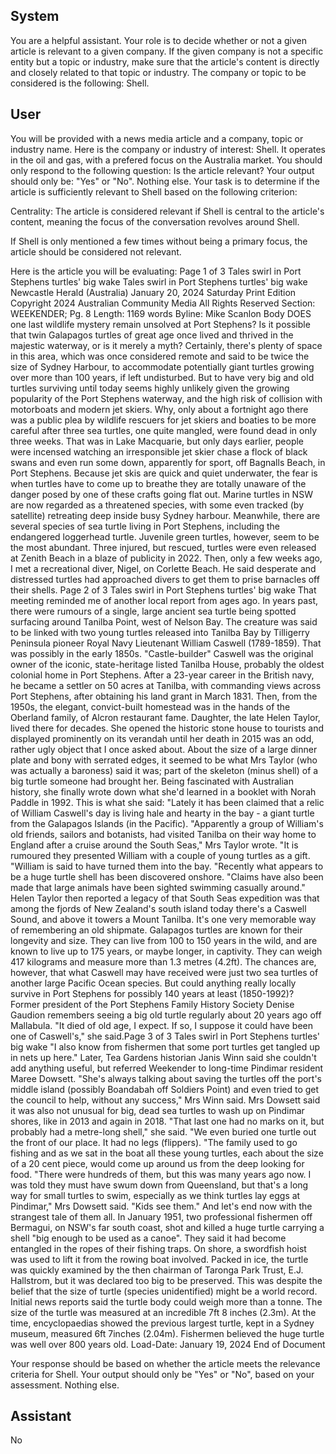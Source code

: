 ## System

You are a helpful assistant. Your role is to decide whether or not a given article is relevant to a given company. If the given company is not a specific entity but a topic or industry, make sure that the article's content is directly and closely related to that topic or industry. The company or topic to be considered is the following: Shell.

## User


You will be provided with a news media article and a company, topic or industry name. Here is the company or industry of interest: Shell. It operates in the oil and gas, with a prefered focus on the Australia market. You should only respond to the following question: Is the article relevant? Your output should only be: "Yes" or "No". Nothing else. Your task is to determine if the article is sufficiently relevant to Shell based on the following criterion:

Centrality: The article is considered relevant if Shell is central to the article's content, meaning the focus of the conversation revolves around Shell.

If Shell is only mentioned a few times without being a primary focus, the article should be considered not relevant.

Here is the article you will be evaluating: Page 1 of 3
Tales swirl in Port Stephens turtles' big wake
Tales swirl in Port Stephens turtles' big wake
Newcastle Herald (Australia)
January 20, 2024 Saturday
Print Edition
Copyright 2024 Australian Community Media All Rights Reserved
Section: WEEKENDER; Pg. 8
Length: 1169 words
Byline: Mike Scanlon
Body
DOES one last wildlife mystery remain unsolved at Port Stephens?
Is it possible that twin Galapagos turtles of great age once lived and thrived in the majestic waterway, or is it merely 
a myth?
Certainly, there's plenty of space in this area, which was once considered remote and said to be twice the size of 
Sydney Harbour, to accommodate potentially giant turtles growing over more than 100 years, if left undisturbed.
But to have very big and old turtles surviving until today seems highly unlikely given the growing popularity of the 
Port Stephens waterway, and the high risk of collision with motorboats and modern jet skiers.
Why, only about a fortnight ago there was a public plea by wildlife rescuers for jet skiers and boaties to be more 
careful after three sea turtles, one quite mangled, were found dead in only three weeks.
That was in Lake Macquarie, but only days earlier, people were incensed watching an irresponsible jet skier chase 
a flock of black swans and even run some down, apparently for sport, off Bagnalls Beach, in Port Stephens.
Because jet skis are quick and quiet underwater, the fear is when turtles have to come up to breathe they are totally 
unaware of the danger posed by one of these crafts going flat out.
Marine turtles in NSW are now regarded as a threatened species, with some even tracked (by satellite) retreating 
deep inside busy Sydney harbour.
Meanwhile, there are several species of sea turtle living in Port Stephens, including the endangered loggerhead 
turtle. Juvenile green turtles, however, seem to be the most abundant. Three injured, but rescued, turtles were even 
released at Zenith Beach in a blaze of publicity in 2022.
Then, only a few weeks ago, I met a recreational diver, Nigel, on Corlette Beach. He said desperate and distressed 
turtles had approached divers to get them to prise barnacles off their shells.
Page 2 of 3
Tales swirl in Port Stephens turtles' big wake
That meeting reminded me of another local report from ages ago. In years past, there were rumours of a single, 
large ancient sea turtle being spotted surfacing around Tanilba Point, west of Nelson Bay.
The creature was said to be linked with two young turtles released into Tanilba Bay by Tilligerry Peninsula pioneer 
Royal Navy Lieutenant William Caswell (1789-1859).
That was possibly in the early 1850s.
"Castle-builder" Caswell was the original owner of the iconic, state-heritage listed Tanilba House, probably the 
oldest colonial home in Port Stephens.
After a 23-year career in the British navy, he became a settler on 50 acres at Tanilba, with commanding views 
across Port Stephens, after obtaining his land grant in March 1831.
Then, from the 1950s, the elegant, convict-built homestead was in the hands of the Oberland family, of Alcron 
restaurant fame. Daughter, the late Helen Taylor, lived there for decades. She opened the historic stone house to 
tourists and displayed prominently on its verandah until her death in 2015 was an odd, rather ugly object that I once 
asked about.
About the size of a large dinner plate and bony with serrated edges, it seemed to be what Mrs Taylor (who was 
actually a baroness) said it was; part of the skeleton (minus shell) of a big turtle someone had brought her.
Being fascinated with Australian history, she finally wrote down what she'd learned in a booklet with Norah Paddle 
in 1992.
This is what she said: "Lately it has been claimed that a relic of William Caswell's day is living hale and hearty in the 
bay - a giant turtle from the Galapagos Islands (in the Pacific).
"Apparently a group of William's old friends, sailors and botanists, had visited Tanilba on their way home to England 
after a cruise around the South Seas," Mrs Taylor wrote.
"It is rumoured they presented William with a couple of young turtles as a gift.
"William is said to have turned them into the bay.
"Recently what appears to be a huge turtle shell has been discovered onshore.
"Claims have also been made that large animals have been sighted swimming casually around."
Helen Taylor then reported a legacy of that South Seas expedition was that among the fjords of New Zealand's 
south island today there's a Caswell Sound, and above it towers a Mount Tanilba. It's one very memorable way of 
remembering an old shipmate.
Galapagos turtles are known for their longevity and size. They can live from 100 to 150 years in the wild, and are 
known to live up to 175 years, or maybe longer, in captivity. They can weigh 417 kilograms and measure more than 
1.3 metres (4.2ft).
The chances are, however, that what Caswell may have received were just two sea turtles of another large Pacific 
Ocean species.
But could anything really locally survive in Port Stephens for possibly 140 years at least (1850-1992)?
Former president of the Port Stephens Family History Society Denise Gaudion remembers seeing a big old turtle 
regularly about 20 years ago off Mallabula.
"It died of old age, I expect. If so, I suppose it could have been one of Caswell's," she said.Page 3 of 3
Tales swirl in Port Stephens turtles' big wake
"I also know from fishermen that some port turtles get tangled up in nets up here."
Later, Tea Gardens historian Janis Winn said she couldn't add anything useful, but referred Weekender to long-time 
Pindimar resident Maree Dowsett.
"She's always talking about saving the turtles off the port's middle island (possibly Boandabah off Soldiers Point) 
and even tried to get the council to help, without any success," Mrs Winn said.
Mrs Dowsett said it was also not unusual for big, dead sea turtles to wash up on Pindimar shores, like in 2013 and 
again in 2018.
"That last one had no marks on it, but probably had a metre-long shell," she said.
"We even buried one turtle out the front of our place. It had no legs (flippers).
"The family used to go fishing and as we sat in the boat all these young turtles, each about the size of a 20 cent 
piece, would come up around us from the deep looking for food.
"There were hundreds of them, but this was many years ago now. I was told they must have swum down from 
Queensland, but that's a long way for small turtles to swim, especially as we think turtles lay eggs at Pindimar," Mrs 
Dowsett said. "Kids see them."
And let's end now with the strangest tale of them all. In January 1951, two professional fishermen off Bermagui, on 
NSW's far south coast, shot and killed a huge turtle carrying a shell "big enough to be used as a canoe".
They said it had become entangled in the ropes of their fishing traps. On shore, a swordfish hoist was used to lift it 
from the rowing boat involved.
Packed in ice, the turtle was quickly examined by the then chairman of Taronga Park Trust, E.J. Hallstrom, but it 
was declared too big to be preserved.
This was despite the belief that the size of turtle (species unidentified) might be a world record. Initial news reports 
said the turtle body could weigh more than a tonne.
The size of the turtle was measured at an incredible 7ft 8 inches (2.3m). At the time, encyclopaedias showed the 
previous largest turtle, kept in a Sydney museum, measured 6ft 7inches (2.04m).
Fishermen believed the huge turtle was well over 800 years old.
Load-Date: January 19, 2024
End of Document

Your response should be based on whether the article meets the relevance criteria for Shell.
Your output should only be "Yes" or "No", based on your assessment. Nothing else.
            

## Assistant

No

